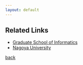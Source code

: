 ```yaml
---
layout: default
---
```


## Related Links

- [Graduate School of Informatics](https://www.i.nagoya-u.ac.jp)
- [Nagoya University](https://www.nagoya-u.ac.jp)

[back](./)
